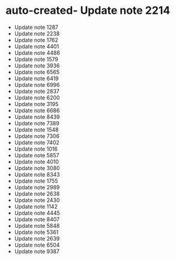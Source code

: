# auto-created- Update note 2214
- Update note 1287
- Update note 2238
- Update note 1762
- Update note 4401
- Update note 4486
- Update note 1579
- Update note 3936
- Update note 6565
- Update note 6419
- Update note 6996
- Update note 2837
- Update note 6200
- Update note 3195
- Update note 6686
- Update note 8439
- Update note 7389
- Update note 1548
- Update note 7306
- Update note 7402
- Update note 1016
- Update note 5857
- Update note 4010
- Update note 3080
- Update note 8343
- Update note 1755
- Update note 2989
- Update note 2638
- Update note 2430
- Update note 1142
- Update note 4445
- Update note 8407
- Update note 5848
- Update note 5361
- Update note 2639
- Update note 6504
- Update note 9387
